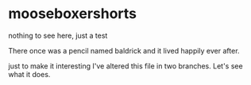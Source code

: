 # mooseboxershorts
nothing to see here, just a test

There once was a pencil named baldrick and it lived happily ever after.

just to make it interesting I've altered this file in two branches.  Let's see what it does.

